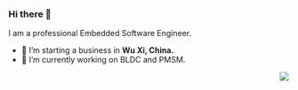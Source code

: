 ### Hi there 👋
I am a professional Embedded Software Engineer.
- 🔭 I’m starting a business in <b>Wu Xi, China.</b>
- 🌱 I’m currently working on BLDC and PMSM.
<img align="right" src="https://github-readme-stats.vercel.app/api?username=luck4ever&show_icons=true&count_private=true" />

